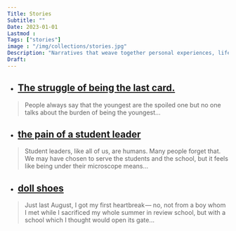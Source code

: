 ```yaml
---
Title: Stories
Subtitle: ""
Date: 2023-01-01
Lastmod : 
Tags: ["stories"]
image : "/img/collections/stories.jpg"
Description: "Narratives that weave together personal experiences, life lessons, and memorable journeys, inviting readers to connect through shared humanity."
Draft: 
---
```


- ## [The struggle of being the last card.](http://localhost:1313/post/lastcard/)

> People always say that the youngest are the spoiled one but no one talks about the burden of being the youngest...

- ## [the pain of a student leader](http://localhost:1313/post/studentleader/)

> Student leaders, like all of us, are humans. Many people forget that. We may have chosen to serve the students and the school, but it feels like being under their microscope means...

- ## [doll shoes](http://localhost:1313/post/dollshoes/)

> Just last August, I got my first heartbreak — no, not from a boy whom I met while I sacrificed my whole summer in review school, but with a school which I thought would open its gate...
